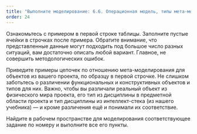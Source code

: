 ```yaml
---
title: "Выполните моделирование: 6.6. Операционная модель, типы мета-модели, типы мета-мета-модели"
order: 24
---
```




Ознакомьтесь с примером в первой строке таблицы. Заполните пустые ячейки в строчках после примера. Обратите внимание, что представленные данные могут подходить под большое число разных ситуаций, вам достаточно описать любой вариант. Главное, не совершить методологических ошибок.

Приведите примеры цепочек по отношению мета-моделирования для объектов из вашего проекта, по образцу в первой строчке. Не слишком заботьтесь о различении функциональных и конструктивных объектов и типов для них. Важно, чтобы вы различали реальный объект из физического мира проекта, его тип из дисциплины в предметной области проекта и тип дисциплины из интеллект-стека (из нашего учебника) — и кроме различения ещё и понимали их соответствие.

Найдите в рабочем пространстве для моделирования соответствующее задание по номеру и выполните все его пункты.

